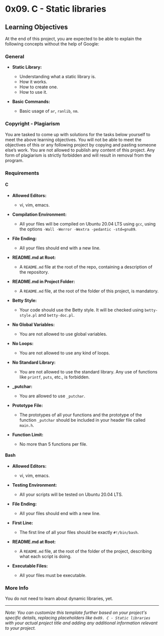 # 0x09. C - Static libraries

## Learning Objectives

At the end of this project, you are expected to be able to explain the following concepts without the help of Google:

### General

- **Static Library:**
  - Understanding what a static library is.
  - How it works.
  - How to create one.
  - How to use it.

- **Basic Commands:**
  - Basic usage of `ar`, `ranlib`, `nm`.

### Copyright - Plagiarism

You are tasked to come up with solutions for the tasks below yourself to meet the above learning objectives. You will not be able to meet the objectives of this or any following project by copying and pasting someone else’s work. You are not allowed to publish any content of this project. Any form of plagiarism is strictly forbidden and will result in removal from the program.

### Requirements

#### C

- **Allowed Editors:**
  - vi, vim, emacs.

- **Compilation Environment:**
  - All your files will be compiled on Ubuntu 20.04 LTS using `gcc`, using the options `-Wall -Werror -Wextra -pedantic -std=gnu89`.

- **File Ending:**
  - All your files should end with a new line.

- **README.md at Root:**
  - A `README.md` file at the root of the repo, containing a description of the repository.

- **README.md in Project Folder:**
  - A `README.md` file, at the root of the folder of this project, is mandatory.

- **Betty Style:**
  - Your code should use the Betty style. It will be checked using `betty-style.pl` and `betty-doc.pl`.

- **No Global Variables:**
  - You are not allowed to use global variables.

- **No Loops:**
  - You are not allowed to use any kind of loops.

- **No Standard Library:**
  - You are not allowed to use the standard library. Any use of functions like `printf`, `puts`, etc., is forbidden.

- **_putchar:**
  - You are allowed to use `_putchar`.

- **Prototype File:**
  - The prototypes of all your functions and the prototype of the function `_putchar` should be included in your header file called `main.h`.

- **Function Limit:**
  - No more than 5 functions per file.

#### Bash

- **Allowed Editors:**
  - vi, vim, emacs.

- **Testing Environment:**
  - All your scripts will be tested on Ubuntu 20.04 LTS.

- **File Ending:**
  - All your files should end with a new line.

- **First Line:**
  - The first line of all your files should be exactly `#!/bin/bash`.

- **README.md at Root:**
  - A `README.md` file, at the root of the folder of the project, describing what each script is doing.

- **Executable Files:**
  - All your files must be executable.

### More Info

You do not need to learn about dynamic libraries, yet.

---

*Note: You can customize this template further based on your project's specific details, replacing placeholders like `0x09. C - Static libraries` with your actual project title and adding any additional information relevant to your project.*
